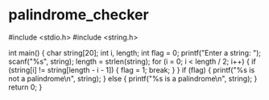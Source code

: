 # palindrome_checker
#include <stdio.h>
#include <string.h>

int main() 
{
    char string[20];
    int i, length;
    int flag = 0;
    printf("Enter a string: ");
    scanf("%s", string);
    length = strlen(string);
    for (i = 0; i < length / 2; i++)
    {
        if (string[i] != string[length - i - 1])
        {
            flag = 1;
            break;
        }
    }
    if (flag)
    {
        printf("%s is not a palindrome\n", string);
    } else
    {
        printf("%s is a palindrome\n", string);
    }
    return 0;
}
